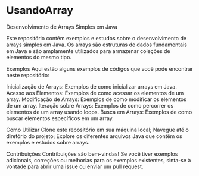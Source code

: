 # UsandoArray
Desenvolvimento de Arrays Simples em Java

Este repositório contém exemplos e estudos sobre o desenvolvimento de arrays simples em Java. Os arrays são estruturas de dados fundamentais em Java e são amplamente utilizados para armazenar coleções de elementos do mesmo tipo.

Exemplos
Aqui estão alguns exemplos de códigos que você pode encontrar neste repositório:

Inicialização de Arrays: Exemplos de como inicializar arrays em Java.
Acesso aos Elementos: Exemplos de como acessar os elementos de um array.
Modificação de Arrays: Exemplos de como modificar os elementos de um array.
Iteração sobre Arrays: Exemplos de como percorrer os elementos de um array usando loops.
Busca em Arrays: Exemplos de como buscar elementos específicos em um array.

Como Utilizar
Clone este repositório em sua máquina local;
Navegue até o diretório do projeto;
Explore os diferentes arquivos Java que contêm os exemplos e estudos sobre arrays.

Contribuições
Contribuições são bem-vindas! Se você tiver exemplos adicionais, correções ou melhorias para os exemplos existentes, sinta-se à vontade para abrir uma issue ou enviar um pull request.
